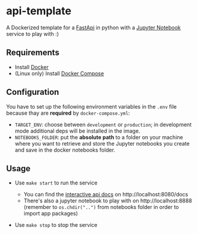 # api-template
A Dockerized template for a [FastApi](https://fastapi.tiangolo.com/) in python with a [Jupyter Notebook](https://jupyter-notebook.readthedocs.io/en/stable/) service to play with :)

## Requirements
- Install [Docker](https://docs.docker.com/get-docker/)
- (Linux only) Install [Docker Compose](https://docs.docker.com/compose/install/)

## Configuration
You have to set up the following environment variables in the `.env` file because thay are **required** by `docker-compose.yml`:

* `TARGET_ENV`: choose between `development` or `production`; in development mode additional deps will be installed in the image.
* `NOTEBOOKS_FOLDER`: put the **absolute path** to a folder on your machine where you want to retrieve and store the Jupyter notebooks you create and save in the docker notebooks folder.

## Usage
* Use `make start` to run the service
    * You can find the [interactive api docs](https://fastapi.tiangolo.com/tutorial/first-steps/#interactive-api-docs) on http://localhost:8080/docs
    * There's also a jupyter notebook to play with on http://localhost:8888 (remember to `os.chdir("..")` from notebooks folder in order to import app packages)

* Use `make stop` to stop the service
